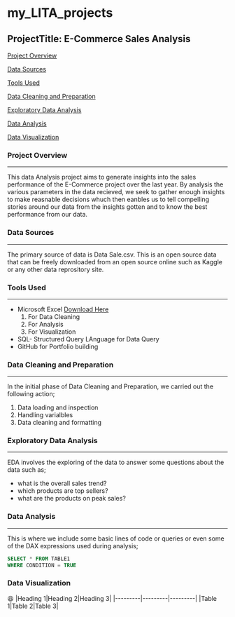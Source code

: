 # my_LITA_projects

## ProjectTitle: E-Commerce Sales Analysis

[Project Overview](#project-overview)

[Data Sources](#data-sources)

[Tools Used](#tools-used)

[Data Cleaning and Preparation](#data-cleaning-and-preparation)

[Exploratory Data Analysis](#exploratory-data-analysis)

[Data Analysis](#data-analysis)

[Data Visualization](#data-visualization)

### Project Overview 
---
This data Analysis project aims to generate insights into the sales performance of the E-Commerce project over the last year. By analysis the various parameters in the data recieved, we seek to gather enough insights to make reasnable decisions whuch then eanbles us to tell compelling stories around our data from the insights gotten and to know the best performance from our data. 

### Data Sources
---
The primary source of data is Data Sale.csv. This is an open source data that can be freely downloaded from an open source online such as Kaggle or any other data reprository site. 

### Tools Used
---
- Microsoft Excel [Download Here](https://www.microsoft.com/en-us/microsoft-365/excel)
    1. For Data Cleaning
    2. For Analysis
    3. For Visualization 
- SQL- Structured Query LAnguage for Data Query
- GitHub for Portfolio building

### Data Cleaning and Preparation
---
In the initial phase of Data Cleaning and Preparation, we carried out the following action;
1. Data loading and inspection
2. Handling varialbles
3. Data cleaning and formatting 
   
### Exploratory Data Analysis
---
EDA involves the exploring of the data to answer some questions about the data such as;
- what is the overall sales trend?
- which products are top sellers?
- what are the products on peak sales?

### Data Analysis
---
This is where we include some basic lines of code or queries or even some of the DAX expressions used during analysis;

```SQL
SELECT * FROM TABLE1
WHERE CONDITION = TRUE
```

### Data Visualization

😆
|Heading 1|Heading 2|Heading 3|
|---------|---------|---------|
|Table 1|Table 2|Table 3|
